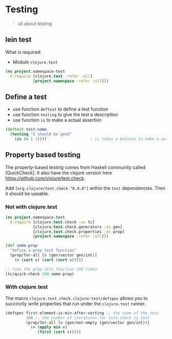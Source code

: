 # Testing

> all about testing

## lein test

What is required:

- Module `clojure.test`

```clj
(ns project.namespace-test
  (:require [clojure.test :refer :all]
            [project.namespace :refer :all])) 
```

## Define a test

- use function `deftest` to define a test function
- use function `testing` to give the test a description
- use function `is` to make a actual assertion

```clj
(deftest test-name
  (testing "I should be good"
    (is (= 1 1))))                   ; is takes a boolean to make a assertion
```

## Property based testing

The property-based testing comes from Haskell community called [QuickCheck].
It also have the clojure version here https://github.com/clojure/test.check.

Add `[org.clojure/test.check "0.9.0"]` within the `test` dependencies. Then
it should be useable.

### Not with clojure.test

```clj
(ns project.namespace-test
  (:require [clojure.test.check :as tc]
            [clojure.test.check.generators :as gen]
            [clojure.test.check.properties :as prop]
            [project.namespace :refer :all])) 

(def some-prop
  "define a prop test function"
  (prop/for-all [v (gen/vector gen/int)]
    (= (sort v) (sort (sort v)))))

;; runs the prop test function 100 times
(tc/quick-check 100 some-prop)
```

### With clojure.test

The macro `clojure.test.check.clojure-test/defspec` allows you to succinctly
write properties that run under the `clojure.test` runner.

```clj
(defspec first-element-is-min-after-sorting ;; the name of the test
         100 ;; the number of iterations for test.check to test
         (prop/for-all [v (gen/not-empty (gen/vector gen/int))]
           (= (apply min v)
              (first (sort v)))))
```
